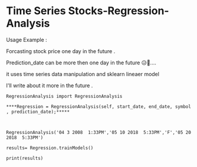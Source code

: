 #  Time Series Stocks-Regression-Analysis



Usage Example :


Forcasting stock price one day in the future .


Prediction_date can be more then one day in the future 😥🤯....


it uses time series data manipulation and sklearn lineaer model 



I'll write about it more in the future .
   
    
    RegressionAnalysis import RegressionAnalysis

    ****Regression = RegressionAnalysis(self, start_date, end_date, symbol , prediction_date);*****
    
    

    RegressionAnalysis('04 3 2008  1:33PM','05 10 2018  5:33PM','F','05 20 2018  5:33PM')
   
    results= Regression.trainModels()
    
    print(results)
